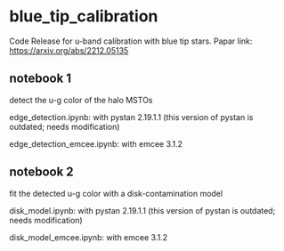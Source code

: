 # blue_tip_calibration
Code Release for u-band calibration with blue tip stars.
Papar link: 
https://arxiv.org/abs/2212.05135

## notebook 1
detect the u-g color of the halo MSTOs

edge_detection.ipynb: with pystan 2.19.1.1 (this version of pystan is outdated; needs modification)

edge_detection_emcee.ipynb: with emcee 3.1.2

## notebook 2
fit the detected u-g color with a disk-contamination model 

disk_model.ipynb: with pystan 2.19.1.1 (this version of pystan is outdated; needs modification)

disk_model_emcee.ipynb: with emcee 3.1.2
